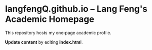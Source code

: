 # langfengQ.github.io – Lang Feng's Academic Homepage

This repository hosts my one‑page academic profile.

**Update content** by editing **index.html**.

